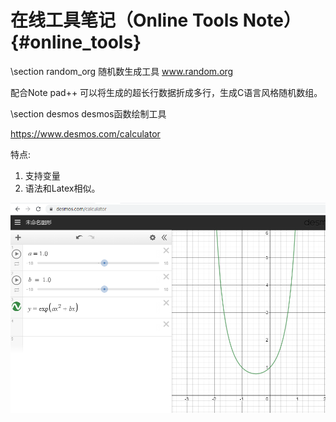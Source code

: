 在线工具笔记（Online Tools Note）{#online_tools}
======================

\section random_org 随机数生成工具
www.random.org

配合Note pad++ 可以将生成的超长行数据折成多行，生成C语言风格随机数组。

\section desmos desmos函数绘制工具

https://www.desmos.com/calculator

特点:
1. 支持变量
2. 语法和Latex相似。

![](./figures/desmos.png)